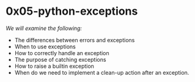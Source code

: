 # 0x05-python-exceptions

*We will examine the following:*

- The differences between errors and exceptions
- When to use exceptions
- How to correctly handle an exception
- The purpose of catching exceptions
- How to raise a builtin exception
- When do we need to implement a clean-up action after an exception.
